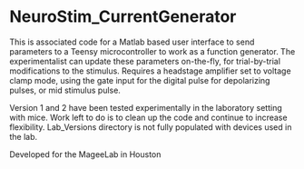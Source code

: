 # NeuroStim_CurrentGenerator
This is associated code for a Matlab based user interface to send parameters to a Teensy microcontroller to work as a function generator. The experimentalist can update these parameters on-the-fly, for trial-by-trial modifications to the stimulus. Requires a headstage amplifier set to voltage clamp mode, using the gate input for the digital pulse for depolarizing pulses, or mid stimulus pulse.

Version 1 and 2 have been tested experimentally in the laboratory setting with mice. Work left to do is to clean up the code and continue to increase flexibility. Lab_Versions directory is not fully populated with devices used in the lab. 

Developed for the MageeLab in Houston
